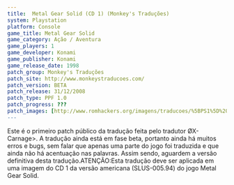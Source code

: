 ```yaml
---
title:  Metal Gear Solid (CD 1) (Monkey's Traduções)
system: Playstation
platform: Console
game_title: Metal Gear Solid
game_category: Ação / Aventura
game_players: 1
game_developer: Konami
game_publisher: Konami
game_release_date: 1998
patch_group: Monkey's Traduções
patch_site: http://www.monkeystraducoes.com/
patch_version: BETA
patch_release: 31/12/2008
patch_type: PPF 1.0
patch_progress: ???
patch_images: [http://www.romhackers.org/imagens/traducoes/%5BPS1%5D%20Metal%20Gear%20Solid%20-%20Monkey's%20Tradu%C3%A7%C3%B5es%20-%201.jpg,http://www.romhackers.org/imagens/traducoes/%5BPS1%5D%20Metal%20Gear%20Solid%20-%20Monkey's%20Tradu%C3%A7%C3%B5es%20-%202.jpg,http://www.romhackers.org/imagens/traducoes/%5BPS1%5D%20Metal%20Gear%20Solid%20-%20Monkey's%20Tradu%C3%A7%C3%B5es%20-%203.jpg]
---
```

Este é o primeiro patch público da tradução feita pelo tradutor ØX-Carnage>. A tradução ainda está em fase beta, portanto ainda há muitos erros e bugs, sem falar que apenas uma parte do jogo foi traduzida e que ainda não há acentuação nas palavras. Assim sendo, aguardem a versão definitiva desta tradução.ATENÇÃO:Esta tradução deve ser aplicada em uma imagem do CD 1 da versão americana (SLUS-005.94) do jogo Metal Gear Solid.